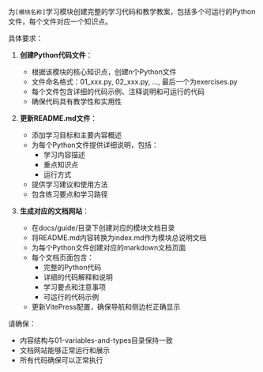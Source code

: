 为`[模块名称]`学习模块创建完整的学习代码和教学教案，包括多个可运行的Python文件，每个文件对应一个知识点。

具体要求：

1. **创建Python代码文件**：
   - 根据该模块的核心知识点，创建n个Python文件
   - 文件命名格式：01_xxx.py, 02_xxx.py, ..., 最后一个为exercises.py
   - 每个文件包含详细的代码示例、注释说明和可运行的代码
   - 确保代码具有教学性和实用性

2. **更新README.md文件**：
   - 添加学习目标和主要内容概述
   - 为每个Python文件提供详细说明，包括：
     * 学习内容描述
     * 重点知识点
     * 运行方式
   - 提供学习建议和使用方法
   - 包含练习要点和学习路径

3. **生成对应的文档网站**：
   - 在docs/guide/目录下创建对应的模块文档目录
   - 将README.md内容转换为index.md作为模块总说明文档
   - 为每个Python文件创建对应的markdown文档页面
   - 每个文档页面包含：
     * 完整的Python代码
     * 详细的代码解释和说明
     * 学习要点和注意事项
     * 可运行的代码示例
   - 更新VitePress配置，确保导航和侧边栏正确显示

请确保：
- 内容结构与01-variables-and-types目录保持一致
- 文档网站能够正常运行和展示
- 所有代码确保可以正常执行
